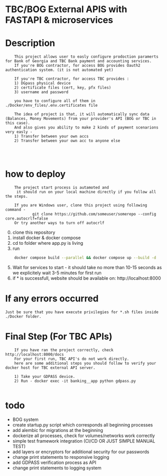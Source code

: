 # TBC/BOG External APIS with FASTAPI & microservices

# Description

```
    This project allows user to easly configure prodoction paramerts for Bank of Georgia and TBC Bank payment and accounting services.
    If you're BOG contractor, for access BOG provides Oauth2 authentication system. (it is not automated yet)
    
    If you're TBC contractor, for access TBC provides : 
    1) DGpass physical device
    2) certificate files (cert, key, pfx files)
    3) username and password 
    
    you have to configure all of them in ./Docker/env_files/.env.certificates file
    
    The idea of project is that, it will automatically sync data (Balances, Money Movements) from your provider's API (BOG or TBC in this case).
    And also gives you ability to make 2 kinds of payment scenarions very easly -
    1) Transfer between your own accs
    2) Transfer between your own acc to anyone else
    
    
    
```

# how to deploy

```
    The project start process is autamoted and
     it should run on your local machine directly if you follow all the steps.
    
    If you are Windows user, clone this project using following command -
            git clone https://github.com/someuser/somerepo --config core.autocrlf=false
    Or try another ways to turn off autocrlf
```


0. clone this repository
1. install docker & docker compose
1. cd to folder where app.py is living
1. run

```bash
    docker compose build --parallel && docker compose up --build -d
```

5. Wait for services to start - it should take no more than 10-15 seconds as we explicitely wait 3-5 minutes for first run
6. if \* is successfull, website should be available on: http://localhost:8000

# If any errors occurred
    Just be sure that you have execute privilegies for *.sh files inside ./Docker folder.

# Final Step (For TBC APIs)

```
    If you have ran the project correctly, check http://localhost:8000/docs
    For your first run, TBC API's do not work directly. 
    here are some additional steps you should follow to verify your docker host for TBC external API server.
    
    1) Take your GDPASS device.
    2) Run - docker exec -it banking__app python gdpass.py
    
```

# todo
- BOG system
- create startup.py script which corresponds all beginning processes
- add alembic for migrations at the beginning
- dockerize all processes, check for volumes/networks work correctly
- simple test framework integration (CI/CD OR JUST SIMPLE MANUAL TEST)
- add layers or encryptors for additional security for our passwords
- change print statements to responsive logging 
- add GDPASS verification process as API 
- change print statements to logging system
